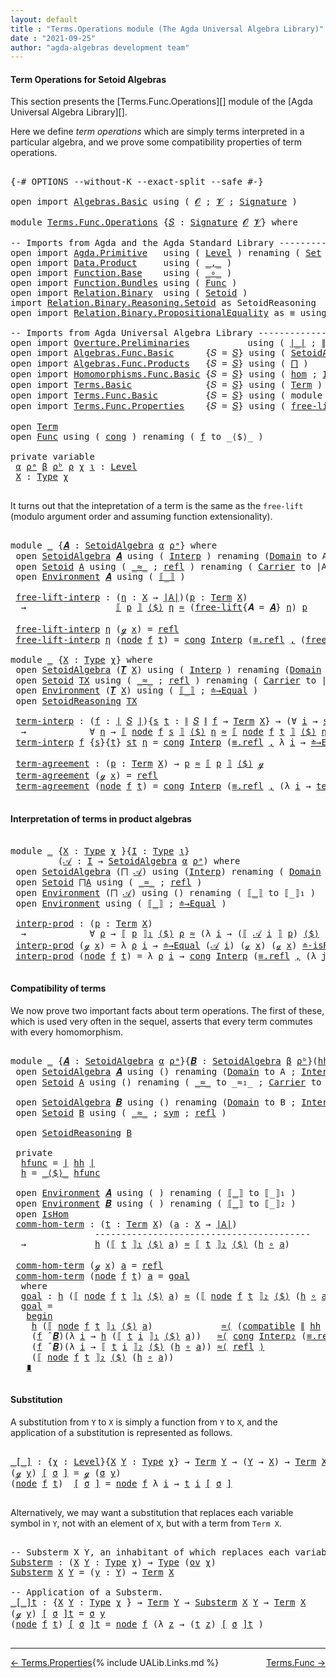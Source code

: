 ```yaml
---
layout: default
title : "Terms.Operations module (The Agda Universal Algebra Library)"
date : "2021-09-25"
author: "agda-algebras development team"
---
```


#### <a id="term-operations">Term Operations for Setoid Algebras</a>

This section presents the [Terms.Func.Operations][] module of the [Agda Universal Algebra Library][].

Here we define *term operations* which are simply terms interpreted in a particular algebra, and we prove some compatibility properties of term operations.

<pre class="Agda">

<a id="502" class="Symbol">{-#</a> <a id="506" class="Keyword">OPTIONS</a> <a id="514" class="Pragma">--without-K</a> <a id="526" class="Pragma">--exact-split</a> <a id="540" class="Pragma">--safe</a> <a id="547" class="Symbol">#-}</a>

<a id="552" class="Keyword">open</a> <a id="557" class="Keyword">import</a> <a id="564" href="Algebras.Basic.html" class="Module">Algebras.Basic</a> <a id="579" class="Keyword">using</a> <a id="585" class="Symbol">(</a> <a id="587" href="Algebras.Basic.html#1130" class="Generalizable">𝓞</a> <a id="589" class="Symbol">;</a> <a id="591" href="Algebras.Basic.html#1132" class="Generalizable">𝓥</a> <a id="593" class="Symbol">;</a> <a id="595" href="Algebras.Basic.html#3858" class="Function">Signature</a> <a id="605" class="Symbol">)</a>

<a id="608" class="Keyword">module</a> <a id="615" href="Terms.Func.Operations.html" class="Module">Terms.Func.Operations</a> <a id="637" class="Symbol">{</a><a id="638" href="Terms.Func.Operations.html#638" class="Bound">𝑆</a> <a id="640" class="Symbol">:</a> <a id="642" href="Algebras.Basic.html#3858" class="Function">Signature</a> <a id="652" href="Algebras.Basic.html#1130" class="Generalizable">𝓞</a> <a id="654" href="Algebras.Basic.html#1132" class="Generalizable">𝓥</a><a id="655" class="Symbol">}</a> <a id="657" class="Keyword">where</a>

<a id="664" class="Comment">-- Imports from Agda and the Agda Standard Library ---------------------</a>
<a id="737" class="Keyword">open</a> <a id="742" class="Keyword">import</a> <a id="749" href="Agda.Primitive.html" class="Module">Agda.Primitive</a>   <a id="766" class="Keyword">using</a> <a id="772" class="Symbol">(</a> <a id="774" href="Agda.Primitive.html#597" class="Postulate">Level</a> <a id="780" class="Symbol">)</a> <a id="782" class="Keyword">renaming</a> <a id="791" class="Symbol">(</a> <a id="793" href="Agda.Primitive.html#326" class="Primitive">Set</a> <a id="797" class="Symbol">to</a> <a id="800" class="Primitive">Type</a> <a id="805" class="Symbol">)</a>
<a id="807" class="Keyword">open</a> <a id="812" class="Keyword">import</a> <a id="819" href="Data.Product.html" class="Module">Data.Product</a>     <a id="836" class="Keyword">using</a> <a id="842" class="Symbol">(</a> <a id="844" href="Agda.Builtin.Sigma.html#236" class="InductiveConstructor Operator">_,_</a> <a id="848" class="Symbol">)</a>
<a id="850" class="Keyword">open</a> <a id="855" class="Keyword">import</a> <a id="862" href="Function.Base.html" class="Module">Function.Base</a>    <a id="879" class="Keyword">using</a> <a id="885" class="Symbol">(</a> <a id="887" href="Function.Base.html#1031" class="Function Operator">_∘_</a> <a id="891" class="Symbol">)</a>
<a id="893" class="Keyword">open</a> <a id="898" class="Keyword">import</a> <a id="905" href="Function.Bundles.html" class="Module">Function.Bundles</a> <a id="922" class="Keyword">using</a> <a id="928" class="Symbol">(</a> <a id="930" href="Function.Bundles.html#1868" class="Record">Func</a> <a id="935" class="Symbol">)</a>
<a id="937" class="Keyword">open</a> <a id="942" class="Keyword">import</a> <a id="949" href="Relation.Binary.html" class="Module">Relation.Binary</a>  <a id="966" class="Keyword">using</a> <a id="972" class="Symbol">(</a> <a id="974" href="Relation.Binary.Bundles.html#1009" class="Record">Setoid</a> <a id="981" class="Symbol">)</a>
<a id="983" class="Keyword">import</a> <a id="990" href="Relation.Binary.Reasoning.Setoid.html" class="Module">Relation.Binary.Reasoning.Setoid</a> <a id="1023" class="Symbol">as</a> <a id="1026" class="Module">SetoidReasoning</a>
<a id="1042" class="Keyword">open</a> <a id="1047" class="Keyword">import</a> <a id="1054" href="Relation.Binary.PropositionalEquality.html" class="Module">Relation.Binary.PropositionalEquality</a> <a id="1092" class="Symbol">as</a> <a id="1095" class="Module">≡</a> <a id="1097" class="Keyword">using</a> <a id="1103" class="Symbol">(</a> <a id="1105" href="Agda.Builtin.Equality.html#151" class="Datatype Operator">_≡_</a> <a id="1109" class="Symbol">)</a>

<a id="1112" class="Comment">-- Imports from Agda Universal Algebra Library ----------------------------------------------</a>
<a id="1206" class="Keyword">open</a> <a id="1211" class="Keyword">import</a> <a id="1218" href="Overture.Preliminaries.html" class="Module">Overture.Preliminaries</a>           <a id="1251" class="Keyword">using</a> <a id="1257" class="Symbol">(</a> <a id="1259" href="Overture.Preliminaries.html#4382" class="Function Operator">∣_∣</a> <a id="1263" class="Symbol">;</a> <a id="1265" href="Overture.Preliminaries.html#4420" class="Function Operator">∥_∥</a> <a id="1269" class="Symbol">)</a>
<a id="1271" class="Keyword">open</a> <a id="1276" class="Keyword">import</a> <a id="1283" href="Algebras.Func.Basic.html" class="Module">Algebras.Func.Basic</a>      <a id="1308" class="Symbol">{</a><a id="1309" class="Argument">𝑆</a> <a id="1311" class="Symbol">=</a> <a id="1313" href="Terms.Func.Operations.html#638" class="Bound">𝑆</a><a id="1314" class="Symbol">}</a> <a id="1316" class="Keyword">using</a> <a id="1322" class="Symbol">(</a> <a id="1324" href="Algebras.Func.Basic.html#2874" class="Record">SetoidAlgebra</a> <a id="1338" class="Symbol">;</a> <a id="1340" href="Algebras.Func.Basic.html#4076" class="Function Operator">_̂_</a> <a id="1344" class="Symbol">;</a> <a id="1346" href="Algebras.Func.Basic.html#1171" class="Function">ov</a> <a id="1349" class="Symbol">)</a>
<a id="1351" class="Keyword">open</a> <a id="1356" class="Keyword">import</a> <a id="1363" href="Algebras.Func.Products.html" class="Module">Algebras.Func.Products</a>   <a id="1388" class="Symbol">{</a><a id="1389" class="Argument">𝑆</a> <a id="1391" class="Symbol">=</a> <a id="1393" href="Terms.Func.Operations.html#638" class="Bound">𝑆</a><a id="1394" class="Symbol">}</a> <a id="1396" class="Keyword">using</a> <a id="1402" class="Symbol">(</a> <a id="1404" href="Algebras.Func.Products.html#1656" class="Function">⨅</a> <a id="1406" class="Symbol">)</a>
<a id="1408" class="Keyword">open</a> <a id="1413" class="Keyword">import</a> <a id="1420" href="Homomorphisms.Func.Basic.html" class="Module">Homomorphisms.Func.Basic</a> <a id="1445" class="Symbol">{</a><a id="1446" class="Argument">𝑆</a> <a id="1448" class="Symbol">=</a> <a id="1450" href="Terms.Func.Operations.html#638" class="Bound">𝑆</a><a id="1451" class="Symbol">}</a> <a id="1453" class="Keyword">using</a> <a id="1459" class="Symbol">(</a> <a id="1461" href="Homomorphisms.Func.Basic.html#2112" class="Function">hom</a> <a id="1465" class="Symbol">;</a> <a id="1467" href="Homomorphisms.Func.Basic.html#2016" class="Record">IsHom</a> <a id="1473" class="Symbol">)</a>
<a id="1475" class="Keyword">open</a> <a id="1480" class="Keyword">import</a> <a id="1487" href="Terms.Basic.html" class="Module">Terms.Basic</a>              <a id="1512" class="Symbol">{</a><a id="1513" class="Argument">𝑆</a> <a id="1515" class="Symbol">=</a> <a id="1517" href="Terms.Func.Operations.html#638" class="Bound">𝑆</a><a id="1518" class="Symbol">}</a> <a id="1520" class="Keyword">using</a> <a id="1526" class="Symbol">(</a> <a id="1528" href="Terms.Basic.html#1991" class="Datatype">Term</a> <a id="1533" class="Symbol">)</a>
<a id="1535" class="Keyword">open</a> <a id="1540" class="Keyword">import</a> <a id="1547" href="Terms.Func.Basic.html" class="Module">Terms.Func.Basic</a>         <a id="1572" class="Symbol">{</a><a id="1573" class="Argument">𝑆</a> <a id="1575" class="Symbol">=</a> <a id="1577" href="Terms.Func.Operations.html#638" class="Bound">𝑆</a><a id="1578" class="Symbol">}</a> <a id="1580" class="Keyword">using</a> <a id="1586" class="Symbol">(</a> <a id="1588" class="Keyword">module</a> <a id="1595" href="Terms.Func.Basic.html#3894" class="Module">Environment</a> <a id="1607" class="Symbol">;</a> <a id="1609" href="Terms.Func.Basic.html#2914" class="Function">𝑻</a> <a id="1611" class="Symbol">;</a> <a id="1613" href="Terms.Func.Basic.html#2031" class="Datatype Operator">_≐_</a> <a id="1617" class="Symbol">;</a> <a id="1619" href="Terms.Func.Basic.html#2266" class="Function">≐-isRefl</a> <a id="1628" class="Symbol">)</a>
<a id="1630" class="Keyword">open</a> <a id="1635" class="Keyword">import</a> <a id="1642" href="Terms.Func.Properties.html" class="Module">Terms.Func.Properties</a>    <a id="1667" class="Symbol">{</a><a id="1668" class="Argument">𝑆</a> <a id="1670" class="Symbol">=</a> <a id="1672" href="Terms.Func.Operations.html#638" class="Bound">𝑆</a><a id="1673" class="Symbol">}</a> <a id="1675" class="Keyword">using</a> <a id="1681" class="Symbol">(</a> <a id="1683" href="Terms.Func.Properties.html#2589" class="Function">free-lift</a> <a id="1693" class="Symbol">)</a>

<a id="1696" class="Keyword">open</a> <a id="1701" href="Terms.Basic.html#1991" class="Module">Term</a>
<a id="1706" class="Keyword">open</a> <a id="1711" href="Function.Bundles.html#1868" class="Module">Func</a> <a id="1716" class="Keyword">using</a> <a id="1722" class="Symbol">(</a> <a id="1724" href="Function.Bundles.html#1938" class="Field">cong</a> <a id="1729" class="Symbol">)</a> <a id="1731" class="Keyword">renaming</a> <a id="1740" class="Symbol">(</a> <a id="1742" href="Function.Bundles.html#1919" class="Field">f</a> <a id="1744" class="Symbol">to</a> <a id="1747" class="Field">_⟨$⟩_</a> <a id="1753" class="Symbol">)</a>

<a id="1756" class="Keyword">private</a> <a id="1764" class="Keyword">variable</a>
 <a id="1774" href="Terms.Func.Operations.html#1774" class="Generalizable">α</a> <a id="1776" href="Terms.Func.Operations.html#1776" class="Generalizable">ρᵃ</a> <a id="1779" href="Terms.Func.Operations.html#1779" class="Generalizable">β</a> <a id="1781" href="Terms.Func.Operations.html#1781" class="Generalizable">ρᵇ</a> <a id="1784" href="Terms.Func.Operations.html#1784" class="Generalizable">ρ</a> <a id="1786" href="Terms.Func.Operations.html#1786" class="Generalizable">χ</a> <a id="1788" href="Terms.Func.Operations.html#1788" class="Generalizable">ι</a> <a id="1790" class="Symbol">:</a> <a id="1792" href="Agda.Primitive.html#597" class="Postulate">Level</a>
 <a id="1799" href="Terms.Func.Operations.html#1799" class="Generalizable">X</a> <a id="1801" class="Symbol">:</a> <a id="1803" href="Terms.Func.Operations.html#800" class="Primitive">Type</a> <a id="1808" href="Terms.Func.Operations.html#1786" class="Generalizable">χ</a>

</pre>

It turns out that the intepretation of a term is the same as the `free-lift` (modulo argument order and assuming function extensionality).

<pre class="Agda">

<a id="1977" class="Keyword">module</a> <a id="1984" href="Terms.Func.Operations.html#1984" class="Module">_</a> <a id="1986" class="Symbol">{</a><a id="1987" href="Terms.Func.Operations.html#1987" class="Bound">𝑨</a> <a id="1989" class="Symbol">:</a> <a id="1991" href="Algebras.Func.Basic.html#2874" class="Record">SetoidAlgebra</a> <a id="2005" href="Terms.Func.Operations.html#1774" class="Generalizable">α</a> <a id="2007" href="Terms.Func.Operations.html#1776" class="Generalizable">ρᵃ</a><a id="2009" class="Symbol">}</a> <a id="2011" class="Keyword">where</a>
 <a id="2018" class="Keyword">open</a> <a id="2023" href="Algebras.Func.Basic.html#2874" class="Module">SetoidAlgebra</a> <a id="2037" href="Terms.Func.Operations.html#1987" class="Bound">𝑨</a> <a id="2039" class="Keyword">using</a> <a id="2045" class="Symbol">(</a> <a id="2047" href="Algebras.Func.Basic.html#2959" class="Field">Interp</a> <a id="2054" class="Symbol">)</a> <a id="2056" class="Keyword">renaming</a> <a id="2065" class="Symbol">(</a><a id="2066" href="Algebras.Func.Basic.html#2937" class="Field">Domain</a> <a id="2073" class="Symbol">to</a> <a id="2076" class="Field">A</a> <a id="2078" class="Symbol">)</a>
 <a id="2081" class="Keyword">open</a> <a id="2086" href="Relation.Binary.Bundles.html#1009" class="Module">Setoid</a> <a id="2093" href="Terms.Func.Operations.html#2076" class="Field">A</a> <a id="2095" class="Keyword">using</a> <a id="2101" class="Symbol">(</a> <a id="2103" href="Relation.Binary.Bundles.html#1098" class="Field Operator">_≈_</a> <a id="2107" class="Symbol">;</a> <a id="2109" href="Relation.Binary.Structures.html#1568" class="Function">refl</a> <a id="2114" class="Symbol">)</a> <a id="2116" class="Keyword">renaming</a> <a id="2125" class="Symbol">(</a> <a id="2127" href="Relation.Binary.Bundles.html#1072" class="Field">Carrier</a> <a id="2135" class="Symbol">to</a> <a id="2138" class="Field">∣A∣</a> <a id="2142" class="Symbol">)</a>
 <a id="2145" class="Keyword">open</a> <a id="2150" href="Terms.Func.Basic.html#3894" class="Module">Environment</a> <a id="2162" href="Terms.Func.Operations.html#1987" class="Bound">𝑨</a> <a id="2164" class="Keyword">using</a> <a id="2170" class="Symbol">(</a> <a id="2172" href="Terms.Func.Basic.html#4967" class="Function Operator">⟦_⟧</a> <a id="2176" class="Symbol">)</a>

 <a id="2180" href="Terms.Func.Operations.html#2180" class="Function">free-lift-interp</a> <a id="2197" class="Symbol">:</a> <a id="2199" class="Symbol">(</a><a id="2200" href="Terms.Func.Operations.html#2200" class="Bound">η</a> <a id="2202" class="Symbol">:</a> <a id="2204" href="Terms.Func.Operations.html#1799" class="Generalizable">X</a> <a id="2206" class="Symbol">→</a> <a id="2208" href="Terms.Func.Operations.html#2138" class="Function">∣A∣</a><a id="2211" class="Symbol">)(</a><a id="2213" href="Terms.Func.Operations.html#2213" class="Bound">p</a> <a id="2215" class="Symbol">:</a> <a id="2217" href="Terms.Basic.html#1991" class="Datatype">Term</a> <a id="2222" href="Terms.Func.Operations.html#1799" class="Generalizable">X</a><a id="2223" class="Symbol">)</a>
  <a id="2227" class="Symbol">→</a>                 <a id="2245" href="Terms.Func.Basic.html#4967" class="Function Operator">⟦</a> <a id="2247" href="Terms.Func.Operations.html#2213" class="Bound">p</a> <a id="2249" href="Terms.Func.Basic.html#4967" class="Function Operator">⟧</a> <a id="2251" href="Terms.Func.Operations.html#1747" class="Field Operator">⟨$⟩</a> <a id="2255" href="Terms.Func.Operations.html#2200" class="Bound">η</a> <a id="2257" href="Relation.Binary.Bundles.html#1098" class="Function Operator">≈</a> <a id="2259" class="Symbol">(</a><a id="2260" href="Terms.Func.Properties.html#2589" class="Function">free-lift</a><a id="2269" class="Symbol">{</a><a id="2270" class="Argument">𝑨</a> <a id="2272" class="Symbol">=</a> <a id="2274" href="Terms.Func.Operations.html#1987" class="Bound">𝑨</a><a id="2275" class="Symbol">}</a> <a id="2277" href="Terms.Func.Operations.html#2200" class="Bound">η</a><a id="2278" class="Symbol">)</a> <a id="2280" href="Terms.Func.Operations.html#2213" class="Bound">p</a>

 <a id="2284" href="Terms.Func.Operations.html#2180" class="Function">free-lift-interp</a> <a id="2301" href="Terms.Func.Operations.html#2301" class="Bound">η</a> <a id="2303" class="Symbol">(</a><a id="2304" href="Terms.Basic.html#2032" class="InductiveConstructor">ℊ</a> <a id="2306" href="Terms.Func.Operations.html#2306" class="Bound">x</a><a id="2307" class="Symbol">)</a> <a id="2309" class="Symbol">=</a> <a id="2311" href="Relation.Binary.Structures.html#1568" class="Function">refl</a>
 <a id="2317" href="Terms.Func.Operations.html#2180" class="Function">free-lift-interp</a> <a id="2334" href="Terms.Func.Operations.html#2334" class="Bound">η</a> <a id="2336" class="Symbol">(</a><a id="2337" href="Terms.Basic.html#2074" class="InductiveConstructor">node</a> <a id="2342" href="Terms.Func.Operations.html#2342" class="Bound">f</a> <a id="2344" href="Terms.Func.Operations.html#2344" class="Bound">t</a><a id="2345" class="Symbol">)</a> <a id="2347" class="Symbol">=</a> <a id="2349" href="Function.Bundles.html#1938" class="Field">cong</a> <a id="2354" href="Algebras.Func.Basic.html#2959" class="Field">Interp</a> <a id="2361" class="Symbol">(</a><a id="2362" href="Agda.Builtin.Equality.html#208" class="InductiveConstructor">≡.refl</a> <a id="2369" href="Agda.Builtin.Sigma.html#236" class="InductiveConstructor Operator">,</a> <a id="2371" class="Symbol">(</a><a id="2372" href="Terms.Func.Operations.html#2180" class="Function">free-lift-interp</a> <a id="2389" href="Terms.Func.Operations.html#2334" class="Bound">η</a><a id="2390" class="Symbol">)</a> <a id="2392" href="Function.Base.html#1031" class="Function Operator">∘</a> <a id="2394" href="Terms.Func.Operations.html#2344" class="Bound">t</a><a id="2395" class="Symbol">)</a>

<a id="2398" class="Keyword">module</a> <a id="2405" href="Terms.Func.Operations.html#2405" class="Module">_</a> <a id="2407" class="Symbol">{</a><a id="2408" href="Terms.Func.Operations.html#2408" class="Bound">X</a> <a id="2410" class="Symbol">:</a> <a id="2412" href="Terms.Func.Operations.html#800" class="Primitive">Type</a> <a id="2417" href="Terms.Func.Operations.html#1786" class="Generalizable">χ</a><a id="2418" class="Symbol">}</a> <a id="2420" class="Keyword">where</a>
 <a id="2427" class="Keyword">open</a> <a id="2432" href="Algebras.Func.Basic.html#2874" class="Module">SetoidAlgebra</a> <a id="2446" class="Symbol">(</a><a id="2447" href="Terms.Func.Basic.html#2914" class="Function">𝑻</a> <a id="2449" href="Terms.Func.Operations.html#2408" class="Bound">X</a><a id="2450" class="Symbol">)</a> <a id="2452" class="Keyword">using</a> <a id="2458" class="Symbol">(</a> <a id="2460" href="Algebras.Func.Basic.html#2959" class="Field">Interp</a> <a id="2467" class="Symbol">)</a> <a id="2469" class="Keyword">renaming</a> <a id="2478" class="Symbol">(</a><a id="2479" href="Algebras.Func.Basic.html#2937" class="Field">Domain</a> <a id="2486" class="Symbol">to</a> <a id="2489" class="Field">TX</a> <a id="2492" class="Symbol">)</a>
 <a id="2495" class="Keyword">open</a> <a id="2500" href="Relation.Binary.Bundles.html#1009" class="Module">Setoid</a> <a id="2507" href="Terms.Func.Operations.html#2489" class="Function">TX</a> <a id="2510" class="Keyword">using</a> <a id="2516" class="Symbol">(</a> <a id="2518" href="Relation.Binary.Bundles.html#1098" class="Field Operator">_≈_</a> <a id="2522" class="Symbol">;</a> <a id="2524" href="Relation.Binary.Structures.html#1568" class="Function">refl</a> <a id="2529" class="Symbol">)</a> <a id="2531" class="Keyword">renaming</a> <a id="2540" class="Symbol">(</a> <a id="2542" href="Relation.Binary.Bundles.html#1072" class="Field">Carrier</a> <a id="2550" class="Symbol">to</a> <a id="2553" class="Field">∣TX∣</a> <a id="2558" class="Symbol">)</a>
 <a id="2561" class="Keyword">open</a> <a id="2566" href="Terms.Func.Basic.html#3894" class="Module">Environment</a> <a id="2578" class="Symbol">(</a><a id="2579" href="Terms.Func.Basic.html#2914" class="Function">𝑻</a> <a id="2581" href="Terms.Func.Operations.html#2408" class="Bound">X</a><a id="2582" class="Symbol">)</a> <a id="2584" class="Keyword">using</a> <a id="2590" class="Symbol">(</a> <a id="2592" href="Terms.Func.Basic.html#4967" class="Function Operator">⟦_⟧</a> <a id="2596" class="Symbol">;</a> <a id="2598" href="Terms.Func.Basic.html#5504" class="Function">≐→Equal</a> <a id="2606" class="Symbol">)</a>
 <a id="2609" class="Keyword">open</a> <a id="2614" href="Relation.Binary.Reasoning.Setoid.html" class="Module">SetoidReasoning</a> <a id="2630" href="Terms.Func.Operations.html#2489" class="Function">TX</a>

 <a id="2635" href="Terms.Func.Operations.html#2635" class="Function">term-interp</a> <a id="2647" class="Symbol">:</a> <a id="2649" class="Symbol">(</a><a id="2650" href="Terms.Func.Operations.html#2650" class="Bound">f</a> <a id="2652" class="Symbol">:</a> <a id="2654" href="Overture.Preliminaries.html#4382" class="Function Operator">∣</a> <a id="2656" href="Terms.Func.Operations.html#638" class="Bound">𝑆</a> <a id="2658" href="Overture.Preliminaries.html#4382" class="Function Operator">∣</a><a id="2659" class="Symbol">){</a><a id="2661" href="Terms.Func.Operations.html#2661" class="Bound">s</a> <a id="2663" href="Terms.Func.Operations.html#2663" class="Bound">t</a> <a id="2665" class="Symbol">:</a> <a id="2667" href="Overture.Preliminaries.html#4420" class="Function Operator">∥</a> <a id="2669" href="Terms.Func.Operations.html#638" class="Bound">𝑆</a> <a id="2671" href="Overture.Preliminaries.html#4420" class="Function Operator">∥</a> <a id="2673" href="Terms.Func.Operations.html#2650" class="Bound">f</a> <a id="2675" class="Symbol">→</a> <a id="2677" href="Terms.Basic.html#1991" class="Datatype">Term</a> <a id="2682" href="Terms.Func.Operations.html#2408" class="Bound">X</a><a id="2683" class="Symbol">}</a> <a id="2685" class="Symbol">→</a> <a id="2687" class="Symbol">(∀</a> <a id="2690" href="Terms.Func.Operations.html#2690" class="Bound">i</a> <a id="2692" class="Symbol">→</a> <a id="2694" href="Terms.Func.Operations.html#2661" class="Bound">s</a> <a id="2696" href="Terms.Func.Operations.html#2690" class="Bound">i</a> <a id="2698" href="Terms.Func.Basic.html#2031" class="Datatype Operator">≐</a> <a id="2700" href="Terms.Func.Operations.html#2663" class="Bound">t</a> <a id="2702" href="Terms.Func.Operations.html#2690" class="Bound">i</a><a id="2703" class="Symbol">)</a>
  <a id="2707" class="Symbol">→</a>            <a id="2720" class="Symbol">∀</a> <a id="2722" href="Terms.Func.Operations.html#2722" class="Bound">η</a> <a id="2724" class="Symbol">→</a> <a id="2726" href="Terms.Func.Basic.html#4967" class="Function Operator">⟦</a> <a id="2728" href="Terms.Basic.html#2074" class="InductiveConstructor">node</a> <a id="2733" href="Terms.Func.Operations.html#2650" class="Bound">f</a> <a id="2735" href="Terms.Func.Operations.html#2661" class="Bound">s</a> <a id="2737" href="Terms.Func.Basic.html#4967" class="Function Operator">⟧</a> <a id="2739" href="Terms.Func.Operations.html#1747" class="Field Operator">⟨$⟩</a> <a id="2743" href="Terms.Func.Operations.html#2722" class="Bound">η</a> <a id="2745" href="Relation.Binary.Bundles.html#1098" class="Function Operator">≈</a> <a id="2747" href="Terms.Func.Basic.html#4967" class="Function Operator">⟦</a> <a id="2749" href="Terms.Basic.html#2074" class="InductiveConstructor">node</a> <a id="2754" href="Terms.Func.Operations.html#2650" class="Bound">f</a> <a id="2756" href="Terms.Func.Operations.html#2663" class="Bound">t</a> <a id="2758" href="Terms.Func.Basic.html#4967" class="Function Operator">⟧</a> <a id="2760" href="Terms.Func.Operations.html#1747" class="Field Operator">⟨$⟩</a> <a id="2764" href="Terms.Func.Operations.html#2722" class="Bound">η</a> <a id="2766" class="Comment">-- (f ̂ 𝑻 X) t</a>
 <a id="2782" href="Terms.Func.Operations.html#2635" class="Function">term-interp</a> <a id="2794" href="Terms.Func.Operations.html#2794" class="Bound">f</a> <a id="2796" class="Symbol">{</a><a id="2797" href="Terms.Func.Operations.html#2797" class="Bound">s</a><a id="2798" class="Symbol">}{</a><a id="2800" href="Terms.Func.Operations.html#2800" class="Bound">t</a><a id="2801" class="Symbol">}</a> <a id="2803" href="Terms.Func.Operations.html#2803" class="Bound">st</a> <a id="2806" href="Terms.Func.Operations.html#2806" class="Bound">η</a> <a id="2808" class="Symbol">=</a> <a id="2810" href="Function.Bundles.html#1938" class="Field">cong</a> <a id="2815" href="Algebras.Func.Basic.html#2959" class="Function">Interp</a> <a id="2822" class="Symbol">(</a><a id="2823" href="Agda.Builtin.Equality.html#208" class="InductiveConstructor">≡.refl</a> <a id="2830" href="Agda.Builtin.Sigma.html#236" class="InductiveConstructor Operator">,</a> <a id="2832" class="Symbol">λ</a> <a id="2834" href="Terms.Func.Operations.html#2834" class="Bound">i</a> <a id="2836" class="Symbol">→</a> <a id="2838" href="Terms.Func.Basic.html#5504" class="Function">≐→Equal</a> <a id="2846" class="Symbol">(</a><a id="2847" href="Terms.Func.Operations.html#2797" class="Bound">s</a> <a id="2849" href="Terms.Func.Operations.html#2834" class="Bound">i</a><a id="2850" class="Symbol">)</a> <a id="2852" class="Symbol">(</a><a id="2853" href="Terms.Func.Operations.html#2800" class="Bound">t</a> <a id="2855" href="Terms.Func.Operations.html#2834" class="Bound">i</a><a id="2856" class="Symbol">)</a> <a id="2858" class="Symbol">(</a><a id="2859" href="Terms.Func.Operations.html#2803" class="Bound">st</a> <a id="2862" href="Terms.Func.Operations.html#2834" class="Bound">i</a><a id="2863" class="Symbol">)</a> <a id="2865" href="Terms.Func.Operations.html#2806" class="Bound">η</a> <a id="2867" class="Symbol">)</a>

 <a id="2871" href="Terms.Func.Operations.html#2871" class="Function">term-agreement</a> <a id="2886" class="Symbol">:</a> <a id="2888" class="Symbol">(</a><a id="2889" href="Terms.Func.Operations.html#2889" class="Bound">p</a> <a id="2891" class="Symbol">:</a> <a id="2893" href="Terms.Basic.html#1991" class="Datatype">Term</a> <a id="2898" href="Terms.Func.Operations.html#2408" class="Bound">X</a><a id="2899" class="Symbol">)</a> <a id="2901" class="Symbol">→</a> <a id="2903" href="Terms.Func.Operations.html#2889" class="Bound">p</a> <a id="2905" href="Relation.Binary.Bundles.html#1098" class="Function Operator">≈</a> <a id="2907" href="Terms.Func.Basic.html#4967" class="Function Operator">⟦</a> <a id="2909" href="Terms.Func.Operations.html#2889" class="Bound">p</a> <a id="2911" href="Terms.Func.Basic.html#4967" class="Function Operator">⟧</a> <a id="2913" href="Terms.Func.Operations.html#1747" class="Field Operator">⟨$⟩</a> <a id="2917" href="Terms.Basic.html#2032" class="InductiveConstructor">ℊ</a>
 <a id="2920" href="Terms.Func.Operations.html#2871" class="Function">term-agreement</a> <a id="2935" class="Symbol">(</a><a id="2936" href="Terms.Basic.html#2032" class="InductiveConstructor">ℊ</a> <a id="2938" href="Terms.Func.Operations.html#2938" class="Bound">x</a><a id="2939" class="Symbol">)</a> <a id="2941" class="Symbol">=</a> <a id="2943" href="Relation.Binary.Structures.html#1568" class="Function">refl</a>
 <a id="2949" href="Terms.Func.Operations.html#2871" class="Function">term-agreement</a> <a id="2964" class="Symbol">(</a><a id="2965" href="Terms.Basic.html#2074" class="InductiveConstructor">node</a> <a id="2970" href="Terms.Func.Operations.html#2970" class="Bound">f</a> <a id="2972" href="Terms.Func.Operations.html#2972" class="Bound">t</a><a id="2973" class="Symbol">)</a> <a id="2975" class="Symbol">=</a> <a id="2977" href="Function.Bundles.html#1938" class="Field">cong</a> <a id="2982" href="Algebras.Func.Basic.html#2959" class="Function">Interp</a> <a id="2989" class="Symbol">(</a><a id="2990" href="Agda.Builtin.Equality.html#208" class="InductiveConstructor">≡.refl</a> <a id="2997" href="Agda.Builtin.Sigma.html#236" class="InductiveConstructor Operator">,</a> <a id="2999" class="Symbol">(λ</a> <a id="3002" href="Terms.Func.Operations.html#3002" class="Bound">i</a> <a id="3004" class="Symbol">→</a> <a id="3006" href="Terms.Func.Operations.html#2871" class="Function">term-agreement</a> <a id="3021" class="Symbol">(</a><a id="3022" href="Terms.Func.Operations.html#2972" class="Bound">t</a> <a id="3024" href="Terms.Func.Operations.html#3002" class="Bound">i</a><a id="3025" class="Symbol">)))</a>

</pre>



#### <a id="interpretation-of-terms-in-product-algebras">Interpretation of terms in product algebras</a>

<pre class="Agda">

<a id="3164" class="Keyword">module</a> <a id="3171" href="Terms.Func.Operations.html#3171" class="Module">_</a> <a id="3173" class="Symbol">{</a><a id="3174" href="Terms.Func.Operations.html#3174" class="Bound">X</a> <a id="3176" class="Symbol">:</a> <a id="3178" href="Terms.Func.Operations.html#800" class="Primitive">Type</a> <a id="3183" href="Terms.Func.Operations.html#1786" class="Generalizable">χ</a> <a id="3185" class="Symbol">}{</a><a id="3187" href="Terms.Func.Operations.html#3187" class="Bound">I</a> <a id="3189" class="Symbol">:</a> <a id="3191" href="Terms.Func.Operations.html#800" class="Primitive">Type</a> <a id="3196" href="Terms.Func.Operations.html#1788" class="Generalizable">ι</a><a id="3197" class="Symbol">}</a>
         <a id="3208" class="Symbol">(</a><a id="3209" href="Terms.Func.Operations.html#3209" class="Bound">𝒜</a> <a id="3211" class="Symbol">:</a> <a id="3213" href="Terms.Func.Operations.html#3187" class="Bound">I</a> <a id="3215" class="Symbol">→</a> <a id="3217" href="Algebras.Func.Basic.html#2874" class="Record">SetoidAlgebra</a> <a id="3231" href="Terms.Func.Operations.html#1774" class="Generalizable">α</a> <a id="3233" href="Terms.Func.Operations.html#1776" class="Generalizable">ρᵃ</a><a id="3235" class="Symbol">)</a> <a id="3237" class="Keyword">where</a>
 <a id="3244" class="Keyword">open</a> <a id="3249" href="Algebras.Func.Basic.html#2874" class="Module">SetoidAlgebra</a> <a id="3263" class="Symbol">(</a><a id="3264" href="Algebras.Func.Products.html#1656" class="Function">⨅</a> <a id="3266" href="Terms.Func.Operations.html#3209" class="Bound">𝒜</a><a id="3267" class="Symbol">)</a> <a id="3269" class="Keyword">using</a> <a id="3275" class="Symbol">(</a><a id="3276" href="Algebras.Func.Basic.html#2959" class="Field">Interp</a><a id="3282" class="Symbol">)</a> <a id="3284" class="Keyword">renaming</a> <a id="3293" class="Symbol">(</a> <a id="3295" href="Algebras.Func.Basic.html#2937" class="Field">Domain</a> <a id="3302" class="Symbol">to</a> <a id="3305" class="Field">⨅A</a> <a id="3308" class="Symbol">)</a>
 <a id="3311" class="Keyword">open</a> <a id="3316" href="Relation.Binary.Bundles.html#1009" class="Module">Setoid</a> <a id="3323" href="Terms.Func.Operations.html#3305" class="Function">⨅A</a> <a id="3326" class="Keyword">using</a> <a id="3332" class="Symbol">(</a> <a id="3334" href="Relation.Binary.Bundles.html#1098" class="Field Operator">_≈_</a> <a id="3338" class="Symbol">;</a> <a id="3340" href="Relation.Binary.Structures.html#1568" class="Function">refl</a> <a id="3345" class="Symbol">)</a>
 <a id="3348" class="Keyword">open</a> <a id="3353" href="Terms.Func.Basic.html#3894" class="Module">Environment</a> <a id="3365" class="Symbol">(</a><a id="3366" href="Algebras.Func.Products.html#1656" class="Function">⨅</a> <a id="3368" href="Terms.Func.Operations.html#3209" class="Bound">𝒜</a><a id="3369" class="Symbol">)</a> <a id="3371" class="Keyword">using</a> <a id="3377" class="Symbol">()</a> <a id="3380" class="Keyword">renaming</a> <a id="3389" class="Symbol">(</a> <a id="3391" href="Terms.Func.Basic.html#4967" class="Function Operator">⟦_⟧</a> <a id="3395" class="Symbol">to</a> <a id="3398" class="Function Operator">⟦_⟧₁</a> <a id="3403" class="Symbol">)</a>
 <a id="3406" class="Keyword">open</a> <a id="3411" href="Terms.Func.Basic.html#3894" class="Module">Environment</a> <a id="3423" class="Keyword">using</a> <a id="3429" class="Symbol">(</a> <a id="3431" href="Terms.Func.Basic.html#4967" class="Function Operator">⟦_⟧</a> <a id="3435" class="Symbol">;</a> <a id="3437" href="Terms.Func.Basic.html#5504" class="Function">≐→Equal</a> <a id="3445" class="Symbol">)</a>

 <a id="3449" href="Terms.Func.Operations.html#3449" class="Function">interp-prod</a> <a id="3461" class="Symbol">:</a> <a id="3463" class="Symbol">(</a><a id="3464" href="Terms.Func.Operations.html#3464" class="Bound">p</a> <a id="3466" class="Symbol">:</a> <a id="3468" href="Terms.Basic.html#1991" class="Datatype">Term</a> <a id="3473" href="Terms.Func.Operations.html#3174" class="Bound">X</a><a id="3474" class="Symbol">)</a>
  <a id="3478" class="Symbol">→</a>            <a id="3491" class="Symbol">∀</a> <a id="3493" href="Terms.Func.Operations.html#3493" class="Bound">ρ</a> <a id="3495" class="Symbol">→</a> <a id="3497" href="Terms.Func.Operations.html#3398" class="Function Operator">⟦</a> <a id="3499" href="Terms.Func.Operations.html#3464" class="Bound">p</a> <a id="3501" href="Terms.Func.Operations.html#3398" class="Function Operator">⟧₁</a> <a id="3504" href="Terms.Func.Operations.html#1747" class="Field Operator">⟨$⟩</a> <a id="3508" href="Terms.Func.Operations.html#3493" class="Bound">ρ</a> <a id="3510" href="Relation.Binary.Bundles.html#1098" class="Function Operator">≈</a> <a id="3512" class="Symbol">(λ</a> <a id="3515" href="Terms.Func.Operations.html#3515" class="Bound">i</a> <a id="3517" class="Symbol">→</a> <a id="3519" class="Symbol">(</a><a id="3520" href="Terms.Func.Basic.html#4967" class="Function Operator">⟦</a> <a id="3522" href="Terms.Func.Operations.html#3209" class="Bound">𝒜</a> <a id="3524" href="Terms.Func.Operations.html#3515" class="Bound">i</a> <a id="3526" href="Terms.Func.Basic.html#4967" class="Function Operator">⟧</a> <a id="3528" href="Terms.Func.Operations.html#3464" class="Bound">p</a><a id="3529" class="Symbol">)</a> <a id="3531" href="Terms.Func.Operations.html#1747" class="Field Operator">⟨$⟩</a> <a id="3535" class="Symbol">(λ</a> <a id="3538" href="Terms.Func.Operations.html#3538" class="Bound">x</a> <a id="3540" class="Symbol">→</a> <a id="3542" class="Symbol">(</a><a id="3543" href="Terms.Func.Operations.html#3493" class="Bound">ρ</a> <a id="3545" href="Terms.Func.Operations.html#3538" class="Bound">x</a><a id="3546" class="Symbol">)</a> <a id="3548" href="Terms.Func.Operations.html#3515" class="Bound">i</a><a id="3549" class="Symbol">))</a>
 <a id="3553" href="Terms.Func.Operations.html#3449" class="Function">interp-prod</a> <a id="3565" class="Symbol">(</a><a id="3566" href="Terms.Basic.html#2032" class="InductiveConstructor">ℊ</a> <a id="3568" href="Terms.Func.Operations.html#3568" class="Bound">x</a><a id="3569" class="Symbol">)</a> <a id="3571" class="Symbol">=</a> <a id="3573" class="Symbol">λ</a> <a id="3575" href="Terms.Func.Operations.html#3575" class="Bound">ρ</a> <a id="3577" href="Terms.Func.Operations.html#3577" class="Bound">i</a> <a id="3579" class="Symbol">→</a> <a id="3581" href="Terms.Func.Basic.html#5504" class="Function">≐→Equal</a> <a id="3589" class="Symbol">(</a><a id="3590" href="Terms.Func.Operations.html#3209" class="Bound">𝒜</a> <a id="3592" href="Terms.Func.Operations.html#3577" class="Bound">i</a><a id="3593" class="Symbol">)</a> <a id="3595" class="Symbol">(</a><a id="3596" href="Terms.Basic.html#2032" class="InductiveConstructor">ℊ</a> <a id="3598" href="Terms.Func.Operations.html#3568" class="Bound">x</a><a id="3599" class="Symbol">)</a> <a id="3601" class="Symbol">(</a><a id="3602" href="Terms.Basic.html#2032" class="InductiveConstructor">ℊ</a> <a id="3604" href="Terms.Func.Operations.html#3568" class="Bound">x</a><a id="3605" class="Symbol">)</a> <a id="3607" href="Terms.Func.Basic.html#2266" class="Function">≐-isRefl</a> <a id="3616" class="Symbol">λ</a> <a id="3618" href="Terms.Func.Operations.html#3618" class="Bound">x&#39;</a> <a id="3621" class="Symbol">→</a> <a id="3623" class="Symbol">(</a><a id="3624" href="Terms.Func.Operations.html#3575" class="Bound">ρ</a> <a id="3626" href="Terms.Func.Operations.html#3568" class="Bound">x</a><a id="3627" class="Symbol">)</a> <a id="3629" href="Terms.Func.Operations.html#3577" class="Bound">i</a>
 <a id="3632" href="Terms.Func.Operations.html#3449" class="Function">interp-prod</a> <a id="3644" class="Symbol">(</a><a id="3645" href="Terms.Basic.html#2074" class="InductiveConstructor">node</a> <a id="3650" href="Terms.Func.Operations.html#3650" class="Bound">f</a> <a id="3652" href="Terms.Func.Operations.html#3652" class="Bound">t</a><a id="3653" class="Symbol">)</a> <a id="3655" class="Symbol">=</a> <a id="3657" class="Symbol">λ</a> <a id="3659" href="Terms.Func.Operations.html#3659" class="Bound">ρ</a> <a id="3661" href="Terms.Func.Operations.html#3661" class="Bound">i</a> <a id="3663" class="Symbol">→</a> <a id="3665" href="Function.Bundles.html#1938" class="Field">cong</a> <a id="3670" href="Algebras.Func.Basic.html#2959" class="Function">Interp</a> <a id="3677" class="Symbol">(</a><a id="3678" href="Agda.Builtin.Equality.html#208" class="InductiveConstructor">≡.refl</a> <a id="3685" href="Agda.Builtin.Sigma.html#236" class="InductiveConstructor Operator">,</a> <a id="3687" class="Symbol">(λ</a> <a id="3690" href="Terms.Func.Operations.html#3690" class="Bound">j</a> <a id="3692" href="Terms.Func.Operations.html#3692" class="Bound">k</a> <a id="3694" class="Symbol">→</a> <a id="3696" href="Terms.Func.Operations.html#3449" class="Function">interp-prod</a> <a id="3708" class="Symbol">(</a><a id="3709" href="Terms.Func.Operations.html#3652" class="Bound">t</a> <a id="3711" href="Terms.Func.Operations.html#3690" class="Bound">j</a><a id="3712" class="Symbol">)</a> <a id="3714" href="Terms.Func.Operations.html#3659" class="Bound">ρ</a> <a id="3716" href="Terms.Func.Operations.html#3692" class="Bound">k</a><a id="3717" class="Symbol">))</a> <a id="3720" href="Terms.Func.Operations.html#3661" class="Bound">i</a>
 
</pre>


#### <a id="compatibility-of-terms">Compatibility of terms</a>

We now prove two important facts about term operations.  The first of these, which is used very often in the sequel, asserts that every term commutes with every homomorphism.

<pre class="Agda">

<a id="3991" class="Keyword">module</a> <a id="3998" href="Terms.Func.Operations.html#3998" class="Module">_</a> <a id="4000" class="Symbol">{</a><a id="4001" href="Terms.Func.Operations.html#4001" class="Bound">𝑨</a> <a id="4003" class="Symbol">:</a> <a id="4005" href="Algebras.Func.Basic.html#2874" class="Record">SetoidAlgebra</a> <a id="4019" href="Terms.Func.Operations.html#1774" class="Generalizable">α</a> <a id="4021" href="Terms.Func.Operations.html#1776" class="Generalizable">ρᵃ</a><a id="4023" class="Symbol">}{</a><a id="4025" href="Terms.Func.Operations.html#4025" class="Bound">𝑩</a> <a id="4027" class="Symbol">:</a> <a id="4029" href="Algebras.Func.Basic.html#2874" class="Record">SetoidAlgebra</a> <a id="4043" href="Terms.Func.Operations.html#1779" class="Generalizable">β</a> <a id="4045" href="Terms.Func.Operations.html#1781" class="Generalizable">ρᵇ</a><a id="4047" class="Symbol">}(</a><a id="4049" href="Terms.Func.Operations.html#4049" class="Bound">hh</a> <a id="4052" class="Symbol">:</a> <a id="4054" href="Homomorphisms.Func.Basic.html#2112" class="Function">hom</a> <a id="4058" href="Terms.Func.Operations.html#4001" class="Bound">𝑨</a> <a id="4060" href="Terms.Func.Operations.html#4025" class="Bound">𝑩</a><a id="4061" class="Symbol">)</a> <a id="4063" class="Keyword">where</a>
 <a id="4070" class="Keyword">open</a> <a id="4075" href="Algebras.Func.Basic.html#2874" class="Module">SetoidAlgebra</a> <a id="4089" href="Terms.Func.Operations.html#4001" class="Bound">𝑨</a> <a id="4091" class="Keyword">using</a> <a id="4097" class="Symbol">()</a> <a id="4100" class="Keyword">renaming</a> <a id="4109" class="Symbol">(</a><a id="4110" href="Algebras.Func.Basic.html#2937" class="Field">Domain</a> <a id="4117" class="Symbol">to</a> <a id="4120" class="Field">A</a> <a id="4122" class="Symbol">;</a> <a id="4124" href="Algebras.Func.Basic.html#2959" class="Field">Interp</a> <a id="4131" class="Symbol">to</a> <a id="4134" class="Field">Interp₁</a> <a id="4142" class="Symbol">)</a>
 <a id="4145" class="Keyword">open</a> <a id="4150" href="Relation.Binary.Bundles.html#1009" class="Module">Setoid</a> <a id="4157" href="Terms.Func.Operations.html#4120" class="Function">A</a> <a id="4159" class="Keyword">using</a> <a id="4165" class="Symbol">()</a> <a id="4168" class="Keyword">renaming</a> <a id="4177" class="Symbol">(</a> <a id="4179" href="Relation.Binary.Bundles.html#1098" class="Field Operator">_≈_</a> <a id="4183" class="Symbol">to</a> <a id="4186" class="Field Operator">_≈₁_</a> <a id="4191" class="Symbol">;</a> <a id="4193" href="Relation.Binary.Bundles.html#1072" class="Field">Carrier</a> <a id="4201" class="Symbol">to</a> <a id="4204" class="Field">∣A∣</a> <a id="4208" class="Symbol">)</a>

 <a id="4212" class="Keyword">open</a> <a id="4217" href="Algebras.Func.Basic.html#2874" class="Module">SetoidAlgebra</a> <a id="4231" href="Terms.Func.Operations.html#4025" class="Bound">𝑩</a> <a id="4233" class="Keyword">using</a> <a id="4239" class="Symbol">()</a> <a id="4242" class="Keyword">renaming</a> <a id="4251" class="Symbol">(</a><a id="4252" href="Algebras.Func.Basic.html#2937" class="Field">Domain</a> <a id="4259" class="Symbol">to</a> <a id="4262" class="Field">B</a> <a id="4264" class="Symbol">;</a> <a id="4266" href="Algebras.Func.Basic.html#2959" class="Field">Interp</a> <a id="4273" class="Symbol">to</a> <a id="4276" class="Field">Interp₂</a> <a id="4284" class="Symbol">)</a>
 <a id="4287" class="Keyword">open</a> <a id="4292" href="Relation.Binary.Bundles.html#1009" class="Module">Setoid</a> <a id="4299" href="Terms.Func.Operations.html#4262" class="Function">B</a> <a id="4301" class="Keyword">using</a> <a id="4307" class="Symbol">(</a> <a id="4309" href="Relation.Binary.Bundles.html#1098" class="Field Operator">_≈_</a> <a id="4313" class="Symbol">;</a> <a id="4315" href="Relation.Binary.Structures.html#1594" class="Function">sym</a> <a id="4319" class="Symbol">;</a> <a id="4321" href="Relation.Binary.Structures.html#1568" class="Function">refl</a> <a id="4326" class="Symbol">)</a>

 <a id="4330" class="Keyword">open</a> <a id="4335" href="Relation.Binary.Reasoning.Setoid.html" class="Module">SetoidReasoning</a> <a id="4351" href="Terms.Func.Operations.html#4262" class="Function">B</a>

 <a id="4355" class="Keyword">private</a>
  <a id="4365" href="Terms.Func.Operations.html#4365" class="Function">hfunc</a> <a id="4371" class="Symbol">=</a> <a id="4373" href="Overture.Preliminaries.html#4382" class="Function Operator">∣</a> <a id="4375" href="Terms.Func.Operations.html#4049" class="Bound">hh</a> <a id="4378" href="Overture.Preliminaries.html#4382" class="Function Operator">∣</a>
  <a id="4382" href="Terms.Func.Operations.html#4382" class="Function">h</a> <a id="4384" class="Symbol">=</a> <a id="4386" href="Terms.Func.Operations.html#1747" class="Field Operator">_⟨$⟩_</a> <a id="4392" href="Terms.Func.Operations.html#4365" class="Function">hfunc</a>

 <a id="4400" class="Keyword">open</a> <a id="4405" href="Terms.Func.Basic.html#3894" class="Module">Environment</a> <a id="4417" href="Terms.Func.Operations.html#4001" class="Bound">𝑨</a> <a id="4419" class="Keyword">using</a> <a id="4425" class="Symbol">(</a> <a id="4427" class="Symbol">)</a> <a id="4429" class="Keyword">renaming</a> <a id="4438" class="Symbol">(</a> <a id="4440" href="Terms.Func.Basic.html#4967" class="Function Operator">⟦_⟧</a> <a id="4444" class="Symbol">to</a> <a id="4447" class="Function Operator">⟦_⟧₁</a> <a id="4452" class="Symbol">)</a>
 <a id="4455" class="Keyword">open</a> <a id="4460" href="Terms.Func.Basic.html#3894" class="Module">Environment</a> <a id="4472" href="Terms.Func.Operations.html#4025" class="Bound">𝑩</a> <a id="4474" class="Keyword">using</a> <a id="4480" class="Symbol">(</a> <a id="4482" class="Symbol">)</a> <a id="4484" class="Keyword">renaming</a> <a id="4493" class="Symbol">(</a> <a id="4495" href="Terms.Func.Basic.html#4967" class="Function Operator">⟦_⟧</a> <a id="4499" class="Symbol">to</a> <a id="4502" class="Function Operator">⟦_⟧₂</a> <a id="4507" class="Symbol">)</a>
 <a id="4510" class="Keyword">open</a> <a id="4515" href="Homomorphisms.Func.Basic.html#2016" class="Module">IsHom</a>
 <a id="4522" href="Terms.Func.Operations.html#4522" class="Function">comm-hom-term</a> <a id="4536" class="Symbol">:</a> <a id="4538" class="Symbol">(</a><a id="4539" href="Terms.Func.Operations.html#4539" class="Bound">t</a> <a id="4541" class="Symbol">:</a> <a id="4543" href="Terms.Basic.html#1991" class="Datatype">Term</a> <a id="4548" href="Terms.Func.Operations.html#1799" class="Generalizable">X</a><a id="4549" class="Symbol">)</a> <a id="4551" class="Symbol">(</a><a id="4552" href="Terms.Func.Operations.html#4552" class="Bound">a</a> <a id="4554" class="Symbol">:</a> <a id="4556" href="Terms.Func.Operations.html#1799" class="Generalizable">X</a> <a id="4558" class="Symbol">→</a> <a id="4560" href="Terms.Func.Operations.html#4204" class="Function">∣A∣</a><a id="4563" class="Symbol">)</a>
                <a id="4581" class="Comment">-----------------------------------------</a>
  <a id="4625" class="Symbol">→</a>             <a id="4639" href="Terms.Func.Operations.html#4382" class="Function">h</a> <a id="4641" class="Symbol">(</a><a id="4642" href="Terms.Func.Operations.html#4447" class="Function Operator">⟦</a> <a id="4644" href="Terms.Func.Operations.html#4539" class="Bound">t</a> <a id="4646" href="Terms.Func.Operations.html#4447" class="Function Operator">⟧₁</a> <a id="4649" href="Terms.Func.Operations.html#1747" class="Field Operator">⟨$⟩</a> <a id="4653" href="Terms.Func.Operations.html#4552" class="Bound">a</a><a id="4654" class="Symbol">)</a> <a id="4656" href="Relation.Binary.Bundles.html#1098" class="Function Operator">≈</a> <a id="4658" href="Terms.Func.Operations.html#4502" class="Function Operator">⟦</a> <a id="4660" href="Terms.Func.Operations.html#4539" class="Bound">t</a> <a id="4662" href="Terms.Func.Operations.html#4502" class="Function Operator">⟧₂</a> <a id="4665" href="Terms.Func.Operations.html#1747" class="Field Operator">⟨$⟩</a> <a id="4669" class="Symbol">(</a><a id="4670" href="Terms.Func.Operations.html#4382" class="Function">h</a> <a id="4672" href="Function.Base.html#1031" class="Function Operator">∘</a> <a id="4674" href="Terms.Func.Operations.html#4552" class="Bound">a</a><a id="4675" class="Symbol">)</a>

 <a id="4679" href="Terms.Func.Operations.html#4522" class="Function">comm-hom-term</a> <a id="4693" class="Symbol">(</a><a id="4694" href="Terms.Basic.html#2032" class="InductiveConstructor">ℊ</a> <a id="4696" href="Terms.Func.Operations.html#4696" class="Bound">x</a><a id="4697" class="Symbol">)</a> <a id="4699" href="Terms.Func.Operations.html#4699" class="Bound">a</a> <a id="4701" class="Symbol">=</a> <a id="4703" href="Relation.Binary.Structures.html#1568" class="Function">refl</a>
 <a id="4709" href="Terms.Func.Operations.html#4522" class="Function">comm-hom-term</a> <a id="4723" class="Symbol">(</a><a id="4724" href="Terms.Basic.html#2074" class="InductiveConstructor">node</a> <a id="4729" href="Terms.Func.Operations.html#4729" class="Bound">f</a> <a id="4731" href="Terms.Func.Operations.html#4731" class="Bound">t</a><a id="4732" class="Symbol">)</a> <a id="4734" href="Terms.Func.Operations.html#4734" class="Bound">a</a> <a id="4736" class="Symbol">=</a> <a id="4738" href="Terms.Func.Operations.html#4753" class="Function">goal</a>
  <a id="4745" class="Keyword">where</a>
  <a id="4753" href="Terms.Func.Operations.html#4753" class="Function">goal</a> <a id="4758" class="Symbol">:</a> <a id="4760" href="Terms.Func.Operations.html#4382" class="Function">h</a> <a id="4762" class="Symbol">(</a><a id="4763" href="Terms.Func.Operations.html#4447" class="Function Operator">⟦</a> <a id="4765" href="Terms.Basic.html#2074" class="InductiveConstructor">node</a> <a id="4770" href="Terms.Func.Operations.html#4729" class="Bound">f</a> <a id="4772" href="Terms.Func.Operations.html#4731" class="Bound">t</a> <a id="4774" href="Terms.Func.Operations.html#4447" class="Function Operator">⟧₁</a> <a id="4777" href="Terms.Func.Operations.html#1747" class="Field Operator">⟨$⟩</a> <a id="4781" href="Terms.Func.Operations.html#4734" class="Bound">a</a><a id="4782" class="Symbol">)</a> <a id="4784" href="Relation.Binary.Bundles.html#1098" class="Function Operator">≈</a> <a id="4786" class="Symbol">(</a><a id="4787" href="Terms.Func.Operations.html#4502" class="Function Operator">⟦</a> <a id="4789" href="Terms.Basic.html#2074" class="InductiveConstructor">node</a> <a id="4794" href="Terms.Func.Operations.html#4729" class="Bound">f</a> <a id="4796" href="Terms.Func.Operations.html#4731" class="Bound">t</a> <a id="4798" href="Terms.Func.Operations.html#4502" class="Function Operator">⟧₂</a> <a id="4801" href="Terms.Func.Operations.html#1747" class="Field Operator">⟨$⟩</a> <a id="4805" class="Symbol">(</a><a id="4806" href="Terms.Func.Operations.html#4382" class="Function">h</a> <a id="4808" href="Function.Base.html#1031" class="Function Operator">∘</a> <a id="4810" href="Terms.Func.Operations.html#4734" class="Bound">a</a><a id="4811" class="Symbol">))</a>
  <a id="4816" href="Terms.Func.Operations.html#4753" class="Function">goal</a> <a id="4821" class="Symbol">=</a>
   <a id="4826" href="Relation.Binary.Reasoning.Base.Single.html#1916" class="Function Operator">begin</a>
    <a id="4836" href="Terms.Func.Operations.html#4382" class="Function">h</a> <a id="4838" class="Symbol">(</a><a id="4839" href="Terms.Func.Operations.html#4447" class="Function Operator">⟦</a> <a id="4841" href="Terms.Basic.html#2074" class="InductiveConstructor">node</a> <a id="4846" href="Terms.Func.Operations.html#4729" class="Bound">f</a> <a id="4848" href="Terms.Func.Operations.html#4731" class="Bound">t</a> <a id="4850" href="Terms.Func.Operations.html#4447" class="Function Operator">⟧₁</a> <a id="4853" href="Terms.Func.Operations.html#1747" class="Field Operator">⟨$⟩</a> <a id="4857" href="Terms.Func.Operations.html#4734" class="Bound">a</a><a id="4858" class="Symbol">)</a>             <a id="4872" href="Relation.Binary.Reasoning.Setoid.html#1052" class="Function">≈⟨</a> <a id="4875" class="Symbol">(</a><a id="4876" href="Homomorphisms.Func.Basic.html#2080" class="Field">compatible</a> <a id="4887" href="Overture.Preliminaries.html#4420" class="Function Operator">∥</a> <a id="4889" href="Terms.Func.Operations.html#4049" class="Bound">hh</a> <a id="4892" href="Overture.Preliminaries.html#4420" class="Function Operator">∥</a><a id="4893" class="Symbol">)</a> <a id="4895" href="Relation.Binary.Reasoning.Setoid.html#1052" class="Function">⟩</a>
    <a id="4901" class="Symbol">(</a><a id="4902" href="Terms.Func.Operations.html#4729" class="Bound">f</a> <a id="4904" href="Algebras.Func.Basic.html#4076" class="Function Operator">̂</a> <a id="4906" href="Terms.Func.Operations.html#4025" class="Bound">𝑩</a><a id="4907" class="Symbol">)(λ</a> <a id="4911" href="Terms.Func.Operations.html#4911" class="Bound">i</a> <a id="4913" class="Symbol">→</a> <a id="4915" href="Terms.Func.Operations.html#4382" class="Function">h</a> <a id="4917" class="Symbol">(</a><a id="4918" href="Terms.Func.Operations.html#4447" class="Function Operator">⟦</a> <a id="4920" href="Terms.Func.Operations.html#4731" class="Bound">t</a> <a id="4922" href="Terms.Func.Operations.html#4911" class="Bound">i</a> <a id="4924" href="Terms.Func.Operations.html#4447" class="Function Operator">⟧₁</a> <a id="4927" href="Terms.Func.Operations.html#1747" class="Field Operator">⟨$⟩</a> <a id="4931" href="Terms.Func.Operations.html#4734" class="Bound">a</a><a id="4932" class="Symbol">))</a>   <a id="4937" href="Relation.Binary.Reasoning.Setoid.html#1052" class="Function">≈⟨</a> <a id="4940" href="Function.Bundles.html#1938" class="Field">cong</a> <a id="4945" href="Terms.Func.Operations.html#4276" class="Function">Interp₂</a> <a id="4953" class="Symbol">(</a><a id="4954" href="Agda.Builtin.Equality.html#208" class="InductiveConstructor">≡.refl</a> <a id="4961" href="Agda.Builtin.Sigma.html#236" class="InductiveConstructor Operator">,</a> <a id="4963" class="Symbol">λ</a> <a id="4965" href="Terms.Func.Operations.html#4965" class="Bound">i</a> <a id="4967" class="Symbol">→</a> <a id="4969" href="Terms.Func.Operations.html#4522" class="Function">comm-hom-term</a> <a id="4983" class="Symbol">(</a><a id="4984" href="Terms.Func.Operations.html#4731" class="Bound">t</a> <a id="4986" href="Terms.Func.Operations.html#4965" class="Bound">i</a><a id="4987" class="Symbol">)</a> <a id="4989" href="Terms.Func.Operations.html#4734" class="Bound">a</a><a id="4990" class="Symbol">)</a> <a id="4992" href="Relation.Binary.Reasoning.Setoid.html#1052" class="Function">⟩</a>
    <a id="4998" class="Symbol">(</a><a id="4999" href="Terms.Func.Operations.html#4729" class="Bound">f</a> <a id="5001" href="Algebras.Func.Basic.html#4076" class="Function Operator">̂</a> <a id="5003" href="Terms.Func.Operations.html#4025" class="Bound">𝑩</a><a id="5004" class="Symbol">)(λ</a> <a id="5008" href="Terms.Func.Operations.html#5008" class="Bound">i</a> <a id="5010" class="Symbol">→</a> <a id="5012" href="Terms.Func.Operations.html#4502" class="Function Operator">⟦</a> <a id="5014" href="Terms.Func.Operations.html#4731" class="Bound">t</a> <a id="5016" href="Terms.Func.Operations.html#5008" class="Bound">i</a> <a id="5018" href="Terms.Func.Operations.html#4502" class="Function Operator">⟧₂</a> <a id="5021" href="Terms.Func.Operations.html#1747" class="Field Operator">⟨$⟩</a> <a id="5025" class="Symbol">(</a><a id="5026" href="Terms.Func.Operations.html#4382" class="Function">h</a> <a id="5028" href="Function.Base.html#1031" class="Function Operator">∘</a> <a id="5030" href="Terms.Func.Operations.html#4734" class="Bound">a</a><a id="5031" class="Symbol">))</a> <a id="5034" href="Relation.Binary.Reasoning.Setoid.html#1052" class="Function">≈⟨</a> <a id="5037" href="Relation.Binary.Structures.html#1568" class="Function">refl</a> <a id="5042" href="Relation.Binary.Reasoning.Setoid.html#1052" class="Function">⟩</a>
    <a id="5048" class="Symbol">(</a><a id="5049" href="Terms.Func.Operations.html#4502" class="Function Operator">⟦</a> <a id="5051" href="Terms.Basic.html#2074" class="InductiveConstructor">node</a> <a id="5056" href="Terms.Func.Operations.html#4729" class="Bound">f</a> <a id="5058" href="Terms.Func.Operations.html#4731" class="Bound">t</a> <a id="5060" href="Terms.Func.Operations.html#4502" class="Function Operator">⟧₂</a> <a id="5063" href="Terms.Func.Operations.html#1747" class="Field Operator">⟨$⟩</a> <a id="5067" class="Symbol">(</a><a id="5068" href="Terms.Func.Operations.html#4382" class="Function">h</a> <a id="5070" href="Function.Base.html#1031" class="Function Operator">∘</a> <a id="5072" href="Terms.Func.Operations.html#4734" class="Bound">a</a><a id="5073" class="Symbol">))</a>
   <a id="5079" href="Relation.Binary.Reasoning.Base.Single.html#2555" class="Function Operator">∎</a>

</pre>


#### <a id="substitution">Substitution</a>

A substitution from `Y` to `X` is simply a function from `Y` to `X`, and the application of a substitution is represented as follows.

<pre class="Agda">

<a id="_[_]"></a><a id="5288" href="Terms.Func.Operations.html#5288" class="Function Operator">_[_]</a> <a id="5293" class="Symbol">:</a> <a id="5295" class="Symbol">{</a><a id="5296" href="Terms.Func.Operations.html#5296" class="Bound">χ</a> <a id="5298" class="Symbol">:</a> <a id="5300" href="Agda.Primitive.html#597" class="Postulate">Level</a><a id="5305" class="Symbol">}{</a><a id="5307" href="Terms.Func.Operations.html#5307" class="Bound">X</a> <a id="5309" href="Terms.Func.Operations.html#5309" class="Bound">Y</a> <a id="5311" class="Symbol">:</a> <a id="5313" href="Terms.Func.Operations.html#800" class="Primitive">Type</a> <a id="5318" href="Terms.Func.Operations.html#5296" class="Bound">χ</a><a id="5319" class="Symbol">}</a> <a id="5321" class="Symbol">→</a> <a id="5323" href="Terms.Basic.html#1991" class="Datatype">Term</a> <a id="5328" href="Terms.Func.Operations.html#5309" class="Bound">Y</a> <a id="5330" class="Symbol">→</a> <a id="5332" class="Symbol">(</a><a id="5333" href="Terms.Func.Operations.html#5309" class="Bound">Y</a> <a id="5335" class="Symbol">→</a> <a id="5337" href="Terms.Func.Operations.html#5307" class="Bound">X</a><a id="5338" class="Symbol">)</a> <a id="5340" class="Symbol">→</a> <a id="5342" href="Terms.Basic.html#1991" class="Datatype">Term</a> <a id="5347" href="Terms.Func.Operations.html#5307" class="Bound">X</a>
<a id="5349" class="Symbol">(</a><a id="5350" href="Terms.Basic.html#2032" class="InductiveConstructor">ℊ</a> <a id="5352" href="Terms.Func.Operations.html#5352" class="Bound">y</a><a id="5353" class="Symbol">)</a> <a id="5355" href="Terms.Func.Operations.html#5288" class="Function Operator">[</a> <a id="5357" href="Terms.Func.Operations.html#5357" class="Bound">σ</a> <a id="5359" href="Terms.Func.Operations.html#5288" class="Function Operator">]</a> <a id="5361" class="Symbol">=</a> <a id="5363" href="Terms.Basic.html#2032" class="InductiveConstructor">ℊ</a> <a id="5365" class="Symbol">(</a><a id="5366" href="Terms.Func.Operations.html#5357" class="Bound">σ</a> <a id="5368" href="Terms.Func.Operations.html#5352" class="Bound">y</a><a id="5369" class="Symbol">)</a>
<a id="5371" class="Symbol">(</a><a id="5372" href="Terms.Basic.html#2074" class="InductiveConstructor">node</a> <a id="5377" href="Terms.Func.Operations.html#5377" class="Bound">f</a> <a id="5379" href="Terms.Func.Operations.html#5379" class="Bound">t</a><a id="5380" class="Symbol">)</a>  <a id="5383" href="Terms.Func.Operations.html#5288" class="Function Operator">[</a> <a id="5385" href="Terms.Func.Operations.html#5385" class="Bound">σ</a> <a id="5387" href="Terms.Func.Operations.html#5288" class="Function Operator">]</a> <a id="5389" class="Symbol">=</a> <a id="5391" href="Terms.Basic.html#2074" class="InductiveConstructor">node</a> <a id="5396" href="Terms.Func.Operations.html#5377" class="Bound">f</a> <a id="5398" class="Symbol">λ</a> <a id="5400" href="Terms.Func.Operations.html#5400" class="Bound">i</a> <a id="5402" class="Symbol">→</a> <a id="5404" href="Terms.Func.Operations.html#5379" class="Bound">t</a> <a id="5406" href="Terms.Func.Operations.html#5400" class="Bound">i</a> <a id="5408" href="Terms.Func.Operations.html#5288" class="Function Operator">[</a> <a id="5410" href="Terms.Func.Operations.html#5385" class="Bound">σ</a> <a id="5412" href="Terms.Func.Operations.html#5288" class="Function Operator">]</a>

</pre>

Alternatively, we may want a substitution that replaces each variable symbol in `Y`, not with an element of `X`, but with a term from `Term X`.

<pre class="Agda">

<a id="5586" class="Comment">-- Substerm X Y, an inhabitant of which replaces each variable symbol in Y with a term from Term X.</a>
<a id="Substerm"></a><a id="5686" href="Terms.Func.Operations.html#5686" class="Function">Substerm</a> <a id="5695" class="Symbol">:</a> <a id="5697" class="Symbol">(</a><a id="5698" href="Terms.Func.Operations.html#5698" class="Bound">X</a> <a id="5700" href="Terms.Func.Operations.html#5700" class="Bound">Y</a> <a id="5702" class="Symbol">:</a> <a id="5704" href="Terms.Func.Operations.html#800" class="Primitive">Type</a> <a id="5709" href="Terms.Func.Operations.html#1786" class="Generalizable">χ</a><a id="5710" class="Symbol">)</a> <a id="5712" class="Symbol">→</a> <a id="5714" href="Terms.Func.Operations.html#800" class="Primitive">Type</a> <a id="5719" class="Symbol">(</a><a id="5720" href="Algebras.Func.Basic.html#1171" class="Function">ov</a> <a id="5723" href="Terms.Func.Operations.html#1786" class="Generalizable">χ</a><a id="5724" class="Symbol">)</a>
<a id="5726" href="Terms.Func.Operations.html#5686" class="Function">Substerm</a> <a id="5735" href="Terms.Func.Operations.html#5735" class="Bound">X</a> <a id="5737" href="Terms.Func.Operations.html#5737" class="Bound">Y</a> <a id="5739" class="Symbol">=</a> <a id="5741" class="Symbol">(</a><a id="5742" href="Terms.Func.Operations.html#5742" class="Bound">y</a> <a id="5744" class="Symbol">:</a> <a id="5746" href="Terms.Func.Operations.html#5737" class="Bound">Y</a><a id="5747" class="Symbol">)</a> <a id="5749" class="Symbol">→</a> <a id="5751" href="Terms.Basic.html#1991" class="Datatype">Term</a> <a id="5756" href="Terms.Func.Operations.html#5735" class="Bound">X</a>

<a id="5759" class="Comment">-- Application of a Substerm.</a>
<a id="_[_]t"></a><a id="5789" href="Terms.Func.Operations.html#5789" class="Function Operator">_[_]t</a> <a id="5795" class="Symbol">:</a> <a id="5797" class="Symbol">{</a><a id="5798" href="Terms.Func.Operations.html#5798" class="Bound">X</a> <a id="5800" href="Terms.Func.Operations.html#5800" class="Bound">Y</a> <a id="5802" class="Symbol">:</a> <a id="5804" href="Terms.Func.Operations.html#800" class="Primitive">Type</a> <a id="5809" href="Terms.Func.Operations.html#1786" class="Generalizable">χ</a> <a id="5811" class="Symbol">}</a> <a id="5813" class="Symbol">→</a> <a id="5815" href="Terms.Basic.html#1991" class="Datatype">Term</a> <a id="5820" href="Terms.Func.Operations.html#5800" class="Bound">Y</a> <a id="5822" class="Symbol">→</a> <a id="5824" href="Terms.Func.Operations.html#5686" class="Function">Substerm</a> <a id="5833" href="Terms.Func.Operations.html#5798" class="Bound">X</a> <a id="5835" href="Terms.Func.Operations.html#5800" class="Bound">Y</a> <a id="5837" class="Symbol">→</a> <a id="5839" href="Terms.Basic.html#1991" class="Datatype">Term</a> <a id="5844" href="Terms.Func.Operations.html#5798" class="Bound">X</a>
<a id="5846" class="Symbol">(</a><a id="5847" href="Terms.Basic.html#2032" class="InductiveConstructor">ℊ</a> <a id="5849" href="Terms.Func.Operations.html#5849" class="Bound">y</a><a id="5850" class="Symbol">)</a> <a id="5852" href="Terms.Func.Operations.html#5789" class="Function Operator">[</a> <a id="5854" href="Terms.Func.Operations.html#5854" class="Bound">σ</a> <a id="5856" href="Terms.Func.Operations.html#5789" class="Function Operator">]t</a> <a id="5859" class="Symbol">=</a> <a id="5861" href="Terms.Func.Operations.html#5854" class="Bound">σ</a> <a id="5863" href="Terms.Func.Operations.html#5849" class="Bound">y</a>
<a id="5865" class="Symbol">(</a><a id="5866" href="Terms.Basic.html#2074" class="InductiveConstructor">node</a> <a id="5871" href="Terms.Func.Operations.html#5871" class="Bound">f</a> <a id="5873" href="Terms.Func.Operations.html#5873" class="Bound">t</a><a id="5874" class="Symbol">)</a> <a id="5876" href="Terms.Func.Operations.html#5789" class="Function Operator">[</a> <a id="5878" href="Terms.Func.Operations.html#5878" class="Bound">σ</a> <a id="5880" href="Terms.Func.Operations.html#5789" class="Function Operator">]t</a> <a id="5883" class="Symbol">=</a> <a id="5885" href="Terms.Basic.html#2074" class="InductiveConstructor">node</a> <a id="5890" href="Terms.Func.Operations.html#5871" class="Bound">f</a> <a id="5892" class="Symbol">(λ</a> <a id="5895" href="Terms.Func.Operations.html#5895" class="Bound">z</a> <a id="5897" class="Symbol">→</a> <a id="5899" class="Symbol">(</a><a id="5900" href="Terms.Func.Operations.html#5873" class="Bound">t</a> <a id="5902" href="Terms.Func.Operations.html#5895" class="Bound">z</a><a id="5903" class="Symbol">)</a> <a id="5905" href="Terms.Func.Operations.html#5789" class="Function Operator">[</a> <a id="5907" href="Terms.Func.Operations.html#5878" class="Bound">σ</a> <a id="5909" href="Terms.Func.Operations.html#5789" class="Function Operator">]t</a> <a id="5912" class="Symbol">)</a>

</pre>

----------------------------------

<span style="float:left;">[← Terms.Properties](Terms.Properties.html)</span>
<span style="float:right;">[Terms.Func →](Terms.Func.html)</span>

{% include UALib.Links.md %}
